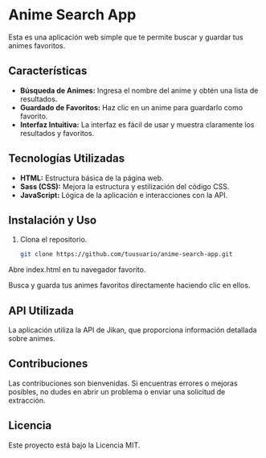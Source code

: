 # Anime Search App

Esta es una aplicación web simple que te permite buscar y guardar tus animes favoritos.

## Características

- **Búsqueda de Animes:** Ingresa el nombre del anime y obtén una lista de resultados.
- **Guardado de Favoritos:** Haz clic en un anime para guardarlo como favorito.
- **Interfaz Intuitiva:** La interfaz es fácil de usar y muestra claramente los resultados y favoritos.

## Tecnologías Utilizadas

- **HTML:** Estructura básica de la página web.
- **Sass (CSS):** Mejora la estructura y estilización del código CSS.
- **JavaScript:** Lógica de la aplicación e interacciones con la API.

## Instalación y Uso

1. Clona el repositorio.
   ```bash
   git clone https://github.com/tuusuario/anime-search-app.git

Abre index.html en tu navegador favorito.

Busca y guarda tus animes favoritos directamente haciendo clic en ellos.

## API Utilizada
La aplicación utiliza la API de Jikan, que proporciona información detallada sobre animes.

## Contribuciones
Las contribuciones son bienvenidas. Si encuentras errores o mejoras posibles, no dudes en abrir un problema o enviar una solicitud de extracción.

## Licencia
Este proyecto está bajo la Licencia MIT.
